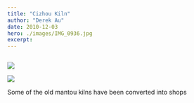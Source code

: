 ```yaml
---
title: "Cizhou Kiln"
author: "Derek Au"
date: 2010-12-03
hero: ./images/IMG_0936.jpg
excerpt: 
---
```


![]()

![](./images/IMG_0897.jpg)

![](./images/IMG_0886.jpg)


Some of the old mantou kilns have been converted into shops
